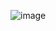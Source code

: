 ![image](https://github.com/Salimov-dev/ProgressTerra/assets/108460956/6c40bf2a-6b74-4bac-b8bb-336d5f6ed486)

